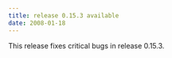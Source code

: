 ```yaml
---
title: release 0.15.3 available
date: 2008-01-18
---
```


This release fixes critical bugs in release 0.15.3.

